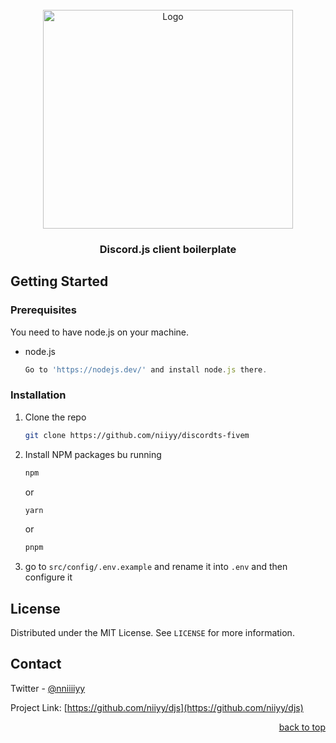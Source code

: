 <br />
<div align="center">
  <a href="https://github.com/niiyy/djs">
    <img src="https://discord.js.org/static/djs_logo.png" alt="Logo" width="400" height="350">
  </a>

  <h3 align="center">Discord.js client boilerplate</h3>

</div>

## Getting Started

### Prerequisites

You need to have node.js on your machine.

- node.js
  ```js
  Go to 'https://nodejs.dev/' and install node.js there.
  ```

### Installation

1. Clone the repo
   ```sh
   git clone https://github.com/niiyy/discordts-fivem
   ```
2. Install NPM packages bu running
   ```sh
   npm
   ```
   or
   ```sh
   yarn
   ```
   or
   ```sh
   pnpm
   ```
3. go to `src/config/.env.example` and rename it into `.env` and then configure it

## License

Distributed under the MIT License. See `LICENSE` for more information.

<!-- CONTACT -->

## Contact

Twitter - [@nniiiiyy](https://twitter.com/nniiiiyy)

Project Link: [https://github.com/niiyy/djs](https://github.com/niiyy/djs)

<p align="right"><a href="#top">back to top</a></p>
